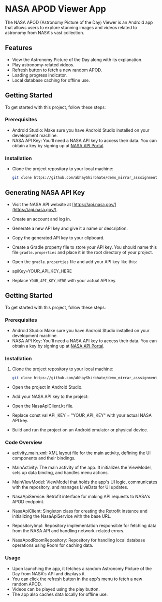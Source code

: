 # **NASA APOD Viewer App**

The NASA APOD (Astronomy Picture of the Day) Viewer is an Android app that allows users to explore stunning images and videos related to astronomy from NASA's vast collection.

## Features

- View the Astronomy Picture of the Day along with its explanation.
- Play astronomy-related videos.
- Refresh button to fetch a new random APOD.
- Loading progress indicator.
- Local database caching for offline use.

## Getting Started

To get started with this project, follow these steps:

### Prerequisites

- Android Studio: Make sure you have Android Studio installed on your development machine.
- NASA API Key: You'll need a NASA API key to access their data. You can obtain a key by signing up at [NASA API Portal](https://api.nasa.gov/).

### Installation

-  Clone the project repository to your local machine:

   ```bash
   git clone https://github.com/abhayShirbhate/demo_mirrar_asssignment.git

## Generating NASA API Key

-  Visit the NASA API website at [https://api.nasa.gov/](https://api.nasa.gov/).

- Create an account and log in.

- Generate a new API key and give it a name or description.

- Copy the generated API key to your clipboard.

-  Create a Gradle property file to store your API key. You should name this file `gradle.properties` and place it in the root directory of your project.

-  Open the `gradle.properties` file and add your API key like this:

- apiKey=YOUR_API_KEY_HERE

- Replace `YOUR_API_KEY_HERE` with your actual API key.

## Getting Started

To get started with this project, follow these steps:

### Prerequisites

- Android Studio: Make sure you have Android Studio installed on your development machine.
- NASA API Key: You'll need a NASA API key to access their data. You can obtain a key by signing up at [NASA API Portal](https://api.nasa.gov/).

### Installation

1. Clone the project repository to your local machine:

   ```bash
   git clone https://github.com/abhayShirbhate/demo_mirrar_asssignment.git

- Open the project in Android Studio.

- Add your NASA API key to the project:

- Open the NasaApiClient.kt file.
- Replace const val API_KEY = "YOUR_API_KEY" with your actual NASA API key.
- Build and run the project on an Android emulator or physical device.

### Code Overview

- activity_main.xml: XML layout file for the main activity, defining the UI components and their bindings.
  
- MainActivity: The main activity of the app. It initializes the ViewModel, sets up data binding, and handles menu actions.

- MainViewModel: ViewModel that holds the app's UI logic, communicates with the repository, and manages LiveData for UI updates.

- NasaApiService: Retrofit interface for making API requests to NASA's APOD endpoint.

- NasaApiClient: Singleton class for creating the Retrofit instance and initializing the NasaApiService with the base URL.

- RepositoryImpl: Repository implementation responsible for fetching data from the NASA API and handling network-related errors.

- NasaApodRoomRepository: Repository for handling local database operations using Room for caching data.


### Usage
- Upon launching the app, it fetches a random Astronomy Picture of the Day from NASA's API and displays it.
- You can click the refresh button in the app's menu to fetch a new random APOD.
- Videos can be played using the play button.
- The app also caches data locally for offline use.
